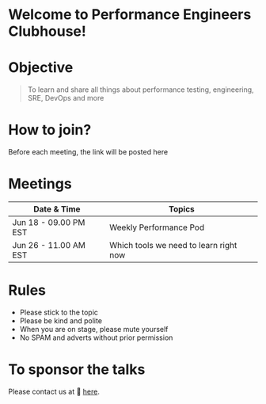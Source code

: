 # Welcome to Performance Engineers Clubhouse!

# Objective

> To learn and share all things about performance testing, engineering, SRE, DevOps and more

# How to join?

Before each meeting, the link will be posted here

# Meetings

|Date & Time | Topics  |
|--|--|
| Jun 18 - 09.00 PM EST | Weekly Performance Pod |
| Jun 26 - 11.00 AM EST | Which tools we need to learn right now |

# Rules

* Please stick to the topic
* Please be kind and polite
* When you are on stage, please mute yourself
* No SPAM and adverts without prior permission

# To sponsor the talks

Please contact us at 📩 [here](mailto:contact@qainsights.com).
